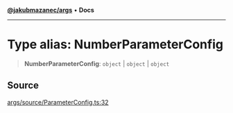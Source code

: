 [**@jakubmazanec/args**](../README.md) • **Docs**

---

# Type alias: NumberParameterConfig

> **NumberParameterConfig**: `object` \| `object` \| `object`

## Source

[args/source/ParameterConfig.ts:32](https://github.com/jakubmazanec/tools/blob/2f8bfe433bf76006231c1e3b5197238029672b8c/packages/args/source/ParameterConfig.ts#L32)
